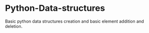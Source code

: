 # Python-Data-structures
Basic python data structures creation and basic element addition and deletion.
